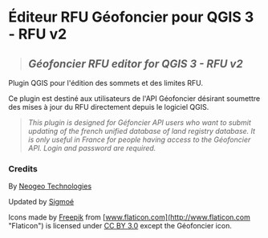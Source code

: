 # Éditeur RFU Géofoncier pour QGIS 3 - RFU v2

> ## *Géofoncier RFU editor for QGIS 3 - RFU v2*

Plugin QGIS pour l'édition des sommets et des limites RFU.

Ce plugin est destiné aux utilisateurs de l'API Géofoncier désirant soumettre des mises à jour du RFU directement depuis le logiciel QGIS. 

> *This plugin is designed for Géfoncier API users who want to submit updating of the french unified database of land registry database. It is only useful in France for people having access to the Géofoncier API. Login and password are required.*

### Credits

By [Neogeo Technologies](http://www.neogeo-online.net "Neogeo Technologies")

Updated by [Sigmoé](https://sigmoe.fr/)

Icons made by [Freepik](http://www.freepik.com "Freepik") from [www.flaticon.com](http://www.flaticon.com "Flaticon") is licensed under [CC BY 3.0](http://creativecommons.org/licenses/by/3.0/ "Creative Commons BY 3.0") except the Géofoncier icon.

